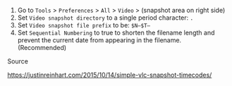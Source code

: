1.  Go to `Tools` > `Preferences` > `All` > `Video` > (snapshot area on right side)
1.  Set `Video snapshot directory` to a single period character: `.`
1.  Set `Video snapshot file prefix` to be: `$N—$T—`
1.  Set `Sequential Numbering` to true to shorten the filename length and prevent the current date from appearing in the filename. (Recommended)

Source

https://justinreinhart.com/2015/10/14/simple-vlc-snapshot-timecodes/

